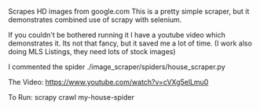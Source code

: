 Scrapes HD images from google.com
This is a pretty simple scraper, but it demonstrates combined use
of scrapy with selenium.

If you couldn't be bothered running it I have a youtube video which
demonstrates it. Its not that fancy, but it saved me a lot of time.
(I work also doing MLS Listings, they need lots of stock images)

I commented the spider ./image_scraper/spiders/house_scraper.py

The Video: 
https://www.youtube.com/watch?v=cVXg5elLmu0

To Run:
scrapy crawl my-house-spider


